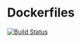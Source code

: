 # Dockerfiles

[![Build Status](https://drone.mykiwi.sbrk.org/api/badges/romqin/dockerfiles/status.svg)](https://drone.mykiwi.sbrk.org/romqin/dockerfiles)

